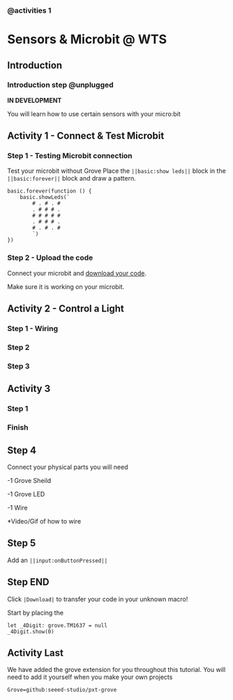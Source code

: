 ### @activities 1
# Sensors & Microbit @ WTS
## Introduction
### Introduction step @unplugged
<!---  @unplugged Deprecated use @showdialog --->
**IN DEVELOPMENT**

You will learn how to use certain sensors with your micro:bit

## Activity 1 - Connect & Test Microbit
### Step 1 - Testing Microbit connection
Test your microbit without Grove
Place the ``||basic:show leds||`` block in the ``||basic:forever||`` block and draw a pattern.
```blocks
basic.forever(function () {
    basic.showLeds(`
        # . # . #
        . # # # .
        # # # # #
        . # # # .
        # . # . #
        `)
})
```

### Step 2 - Upload the code
Connect your microbit and [download your code](https://www.youtube.com/watch?v=qSjMDG84bMY).

Make sure it is working on your microbit.

## Activity 2 - Control a Light

### Step 1 - Wiring 

### Step 2
### Step 3

## Activity 3

### Step 1
### Finish



## Step 4 
Connect your physical parts you will need

-1 Grove Sheild

-1 Grove LED

-1 Wire

*Video/Gif of how to wire

## Step 5
Add an ``||input:onButtonPressed||`` 


## Step END

Click ``|Download|`` to transfer your code in your unknown macro!

Start by placing the 
```blocks
let _4Digit: grove.TM1637 = null
_4Digit.show(0)
```

## Activity Last
We have added the grove extension for you throughout this tutorial.
You will need to add it yourself when you make your own projects

```package
Grove=github:seeed-studio/pxt-grove
```